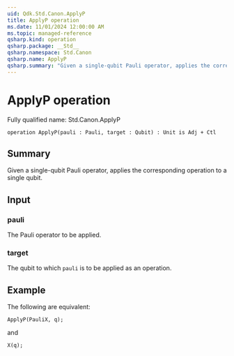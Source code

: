 ```yaml
---
uid: Qdk.Std.Canon.ApplyP
title: ApplyP operation
ms.date: 11/01/2024 12:00:00 AM
ms.topic: managed-reference
qsharp.kind: operation
qsharp.package: __Std__
qsharp.namespace: Std.Canon
qsharp.name: ApplyP
qsharp.summary: "Given a single-qubit Pauli operator, applies the corresponding operation to a single qubit."
---
```


# ApplyP operation

Fully qualified name: Std.Canon.ApplyP

```qsharp
operation ApplyP(pauli : Pauli, target : Qubit) : Unit is Adj + Ctl
```

## Summary
Given a single-qubit Pauli operator, applies the corresponding operation
to a single qubit.

## Input
### pauli
The Pauli operator to be applied.
### target
The qubit to which `pauli` is to be applied as an operation.

## Example
The following are equivalent:
```qsharp
ApplyP(PauliX, q);
```
and
```qsharp
X(q);
```
